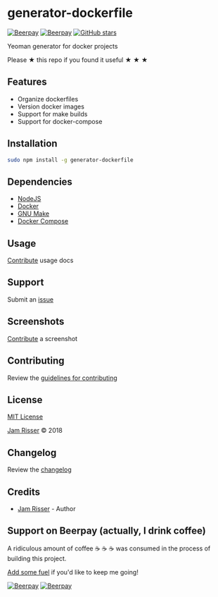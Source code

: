 # generator-dockerfile

[![Beerpay](https://beerpay.io/jamrizzi/generator-dockerfile/badge.svg?style=beer-square)](https://beerpay.io/jamrizzi/generator-dockerfile)
[![Beerpay](https://beerpay.io/jamrizzi/generator-dockerfile/make-wish.svg?style=flat-square)](https://beerpay.io/jamrizzi/generator-dockerfile?focus=wish)
[![GitHub stars](https://img.shields.io/github/stars/jamrizzi/generator-dockerfile.svg?style=social&label=Stars)](https://github.com/jamrizzi/generator-dockerfile)

Yeoman generator for docker projects

Please &#9733; this repo if you found it useful &#9733; &#9733; &#9733;


## Features

* Organize dockerfiles
* Version docker images
* Support for make builds
* Support for docker-compose


## Installation

```sh
sudo npm install -g generator-dockerfile
```


## Dependencies

* [NodeJS](https://nodejs.org)
* [Docker](https://www.docker.com)
* [GNU Make](https://www.gnu.org/software/make)
* [Docker Compose](https://docs.docker.com/compose)


## Usage

[Contribute](https://github.com/jamrizzi/generator-dockerfile/blob/master/CONTRIBUTING.md) usage docs


## Support

Submit an [issue](https://github.com/jamrizzi/generator-dockerfile/issues/new)


## Screenshots

[Contribute](https://github.com/jamrizzi/generator-dockerfile/blob/master/CONTRIBUTING.md) a screenshot


## Contributing

Review the [guidelines for contributing](https://github.com/jamrizzi/generator-dockerfile/blob/master/CONTRIBUTING.md)


## License

[MIT License](https://github.com/jamrizzi/generator-dockerfile/blob/master/LICENSE)

[Jam Risser](https://jam.jamrizzi.com) &copy; 2018


## Changelog

Review the [changelog](https://github.com/jamrizzi/generator-dockerfile/blob/master/CHANGELOG.md)


## Credits

* [Jam Risser](https://jam.jamrizzi.com) - Author


## Support on Beerpay (actually, I drink coffee)

A ridiculous amount of coffee :coffee: :coffee: :coffee: was consumed in the process of building this project.

[Add some fuel](https://beerpay.io/jamrizzi/generator-dockerfile) if you'd like to keep me going!

[![Beerpay](https://beerpay.io/jamrizzi/generator-dockerfile/badge.svg?style=beer-square)](https://beerpay.io/jamrizzi/generator-dockerfile)
[![Beerpay](https://beerpay.io/jamrizzi/generator-dockerfile/make-wish.svg?style=flat-square)](https://beerpay.io/jamrizzi/generator-dockerfile?focus=wish)
